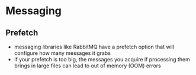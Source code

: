 # Messaging

## Prefetch
- messaging libraries like RabbitMQ have a prefetch option that will configure how many messages it grabs
- if your prefetch is too big, the messages you acquire if processing them brings in large files can lead to out of memory (OOM) errors
